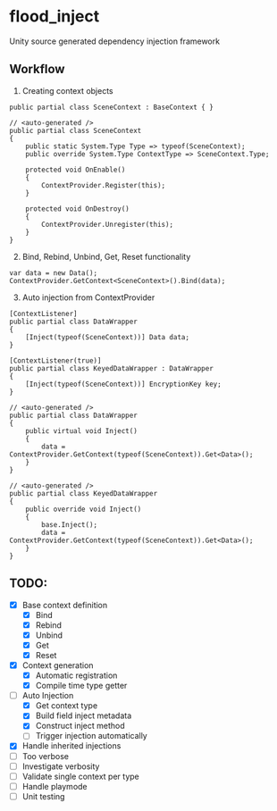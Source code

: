 # flood_inject
Unity source generated dependency injection framework


## Workflow

1. Creating context objects

```
public partial class SceneContext : BaseContext { }
```

```
// <auto-generated />
public partial class SceneContext 
{
    public static System.Type Type => typeof(SceneContext);
    public override System.Type ContextType => SceneContext.Type;

    protected void OnEnable()
    {
        ContextProvider.Register(this);
    }
    
    protected void OnDestroy()
    {
        ContextProvider.Unregister(this);
    }
}
```

2. Bind, Rebind, Unbind, Get, Reset functionality

```
var data = new Data();
ContextProvider.GetContext<SceneContext>().Bind(data);
```

3. Auto injection from ContextProvider

```
[ContextListener]
public partial class DataWrapper 
{
    [Inject(typeof(SceneContext))] Data data;
}

[ContextListener(true)]
public partial class KeyedDataWrapper : DataWrapper 
{
    [Inject(typeof(SceneContext))] EncryptionKey key;
}
```

```
// <auto-generated />
public partial class DataWrapper
{
    public virtual void Inject()
    {
        data = ContextProvider.GetContext(typeof(SceneContext)).Get<Data>();
    }
}

// <auto-generated />
public partial class KeyedDataWrapper
{
    public override void Inject()
    {
        base.Inject();
        data = ContextProvider.GetContext(typeof(SceneContext)).Get<Data>();
    }
}
```

## TODO:
- [x] Base context definition
    - [x] Bind
    - [x] Rebind
    - [x] Unbind
    - [x] Get
    - [x] Reset
- [x] Context generation
    - [x] Automatic registration
    - [x] Compile time type getter
- [ ] Auto Injection
    - [x] Get context type
    - [x] Build field inject metadata
    - [x] Construct inject method
    - [ ] Trigger injection automatically
- [x] Handle inherited injections
- [ ] Too verbose
- [ ] Investigate verbosity
- [ ] Validate single context per type
- [ ] Handle playmode
- [ ] Unit testing
